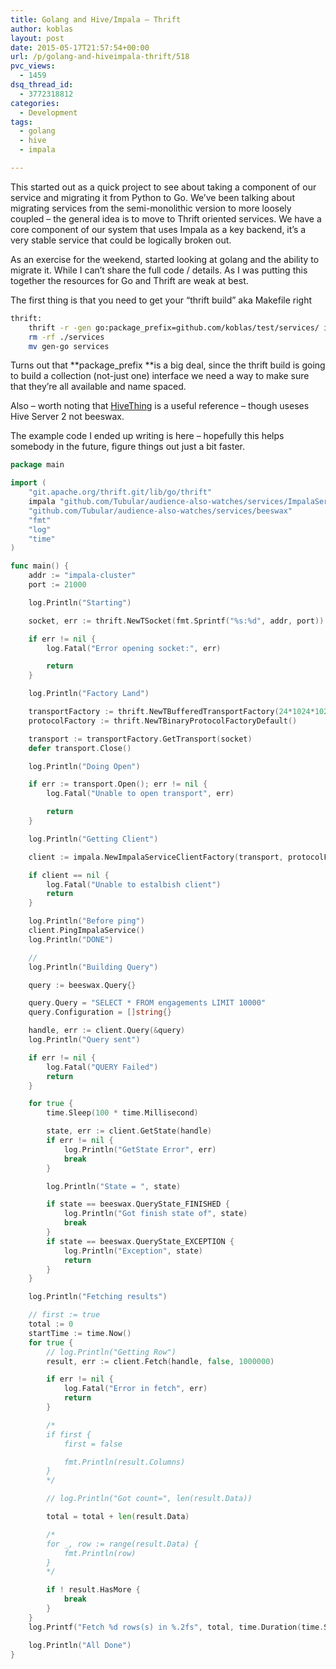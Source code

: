 ```yaml
---
title: Golang and Hive/Impala – Thrift
author: koblas
layout: post
date: 2015-05-17T21:57:54+00:00
url: /p/golang-and-hiveimpala-thrift/518
pvc_views:
  - 1459
dsq_thread_id:
  - 3772318812
categories:
  - Development
tags:
  - golang
  - hive
  - impala

---
```

This started out as a quick project to see about taking a component of our service and migrating it from Python to Go. We&#8217;ve been talking about migrating services from the semi-monolithic version to more loosely coupled &#8211; the general idea is to move to Thrift oriented services. We have a core component of our system that uses Impala as a key backend, it&#8217;s a very stable service that could be logically broken out.

As an exercise for the weekend, started looking at golang and the ability to migrate it. While I can&#8217;t share the full code / details. As I was putting this together the resources for Go and Thrift are weak at best.

The first thing is that you need to get your &#8220;thrift build&#8221; aka Makefile right

```bash
thrift:
    thrift -r -gen go:package_prefix=github.com/koblas/test/services/ interfaces/ImpalaService.thrift
    rm -rf ./services
    mv gen-go services
```

Turns out that **package_prefix **is a big deal, since the thrift build is going to build a collection (not-just one) interface we need a way to make sure that they&#8217;re all available and name spaced.

Also &#8211; worth noting that [HiveThing][1] is a useful reference &#8211; though useses Hive Server 2 not beeswax.

The example code I ended up writing is here &#8211; hopefully this helps somebody in the future, figure things out just a bit faster.

```go
package main

import (
    "git.apache.org/thrift.git/lib/go/thrift"
    impala "github.com/Tubular/audience-also-watches/services/ImpalaService"
    "github.com/Tubular/audience-also-watches/services/beeswax"
    "fmt"
    "log"
    "time"
)

func main() {
    addr := "impala-cluster"
    port := 21000

    log.Println("Starting")

    socket, err := thrift.NewTSocket(fmt.Sprintf("%s:%d", addr, port))

    if err != nil {
        log.Fatal("Error opening socket:", err)

        return
    }

    log.Println("Factory Land")

    transportFactory := thrift.NewTBufferedTransportFactory(24*1024*1024)
    protocolFactory := thrift.NewTBinaryProtocolFactoryDefault()

    transport := transportFactory.GetTransport(socket)
    defer transport.Close()

    log.Println("Doing Open")

    if err := transport.Open(); err != nil {
        log.Fatal("Unable to open transport", err)

        return
    }

    log.Println("Getting Client")

    client := impala.NewImpalaServiceClientFactory(transport, protocolFactory)

    if client == nil {
        log.Fatal("Unable to estalbish client")
        return
    }

    log.Println("Before ping")
    client.PingImpalaService()
    log.Println("DONE")

    //
    log.Println("Building Query")

    query := beeswax.Query{}

    query.Query = "SELECT * FROM engagements LIMIT 10000"
    query.Configuration = []string{}

    handle, err := client.Query(&query)
    log.Println("Query sent")

    if err != nil {
        log.Fatal("QUERY Failed")
        return
    }

    for true {
        time.Sleep(100 * time.Millisecond)

        state, err := client.GetState(handle)
        if err != nil {
            log.Println("GetState Error", err)
            break
        }

        log.Println("State = ", state)

        if state == beeswax.QueryState_FINISHED {
            log.Println("Got finish state of", state)
            break
        }
        if state == beeswax.QueryState_EXCEPTION {
            log.Println("Exception", state)
            return
        }
    }

    log.Println("Fetching results")

    // first := true
    total := 0
    startTime := time.Now()
    for true {
        // log.Println("Getting Row")
        result, err := client.Fetch(handle, false, 1000000)

        if err != nil {
            log.Fatal("Error in fetch", err)
            return
        }

        /*
        if first {
            first = false

            fmt.Println(result.Columns)
        }
        */

        // log.Println("Got count=", len(result.Data))

        total = total + len(result.Data)

        /*
        for _, row := range(result.Data) {
            fmt.Println(row)
        }
        */

        if ! result.HasMore {
            break
        }
    }
    log.Printf("Fetch %d rows(s) in %.2fs", total, time.Duration(time.Since(startTime)).Seconds())

    log.Println("All Done")
}
```

 [1]: https://github.com/derekgr/hivething
